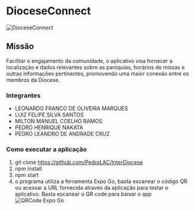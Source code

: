 # DioceseConnect
![DioceseConnect](https://i.imgur.com/l98ThID.jpg)
## Missão
Facilitar o engajamento da comunidade, o aplicativo visa fornecer a localização e dados relevantes sobre as paróquias, horários de missas e outras informações pertinentes, promovendo uma maior conexão entre os membros da Diocese.

### Integrantes
- LEONARDO FRANCO DE OLIVEIRA MARQUES
- LUIZ FELIPE SILVA SANTOS
- MILTON MANUEL COELHO RAMOS
- PEDRO HENRIQUE NAKATA
- PEDRO LEANDRO DE ANDRADE CRUZ

### Como executar a aplicação
 1. git clone https://github.com/PedroLAC/InterDiocese
 2. npm install
 3. npm start
 4. o programa utiliza a ferramenta Expo Go, basta escanear o código QR ou acessar a URL fornecida através da aplicação para testar o aplicativo. Basta escanear o QR code para baixar o app
![QRCode Expo Go](https://i.imgur.com/bx0CAhs.png)
